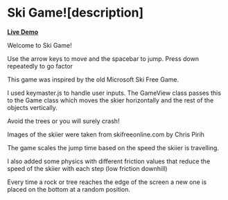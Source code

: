 # Ski Game![description]

**[Live Demo][live-demo]**

[live-demo]:
[description]:
Welcome to Ski Game!

Use the arrow keys to move and the spacebar to jump.
Press down repeatedly to go factor

This game was inspired by the old Microsoft Ski Free Game.

I used keymaster.js to handle user inputs. The GameView class passes this to the Game class which moves the skier horizontally and the rest of the objects vertically.

Avoid the trees or you will surely crash!

Images of the skiier were taken from skifreeonline.com by Chris Pirih

The game scales the jump time based on the speed the skiier is travelling.

I also added some physics with different friction values that reduce the speed of the skiier with each step (low friction downhill)

Every time a rock or tree reaches the edge of the screen a new one is placed on the bottom at a random position.
